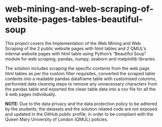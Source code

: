 # web-mining-and-web-scraping-of-website-pages-tables-beautiful-soup

This project covers the Implementation of the Web Mining and Web Scraping of the 2 public website pages with html tables and 2 QMUL’s internal website pages with html table using Python’s “Beautiful Soup” module for web scraping, pandas, numpy, seaborn and matplotlib libraries.   

The solution includes scraping the specific contents from the web page html tables as per the custom filter requisites, converted the scraped table contents into a readable pandas dataframe table with customised columns, performed data cleaning steps to remove any unnecessary characters from the pandas table and exported the clean table data into a csv file for all the 4 web pages individually.  

**NOTE:** Due to the data privacy and the data protection policy to be adhered by the students; the datasets and the solution related code are not exposed and updated in the GitHub public profile; in order to be compliant with the Queen Mary University of London (QMUL) policies.
